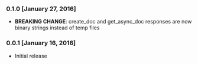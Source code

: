 ### 0.1.0 [January 27, 2016]
* **BREAKING CHANGE**: create_doc and get_async_doc responses are now binary strings instead of temp files

### 0.0.1 [January 16, 2016]
* Initial release
